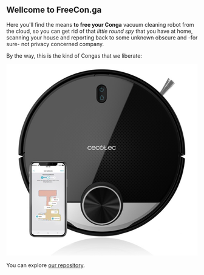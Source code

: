 ## Wellcome to FreeCon.ga

Here you'll find the means **to free your Conga** vacuum cleaning
robot from the cloud, so you can get rid of that *little round spy*
that you have at home, scanning your house and reporting back to
some unknown obscure and -for sure- not privacy concerned
company.

By the way, this is the kind of Congas that we liberate:

![Conga Vacuum cleaning robot](conga-robot.jpg)

You can explore [our repository](https://gitlab.com/freeconga/freecon.ga/).